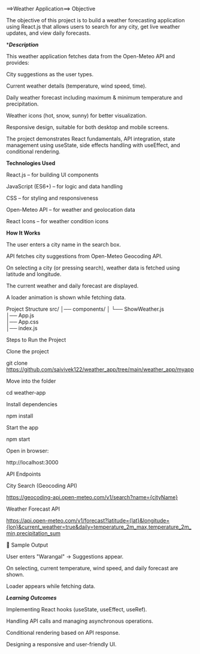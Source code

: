 ==>Weather Application==>
Objective

The objective of this project is to build a weather forecasting application using React.js that allows users to search for any city, get live weather updates, and view daily forecasts.

****Description***

This weather application fetches data from the Open-Meteo API and provides:

City suggestions as the user types.

Current weather details (temperature, wind speed, time).

Daily weather forecast including maximum & minimum temperature and precipitation.

Weather icons (hot, snow, sunny) for better visualization.

Responsive design, suitable for both desktop and mobile screens.

The project demonstrates React fundamentals, API integration, state management using useState, side effects handling with useEffect, and conditional rendering.

**Technologies Used**

React.js – for building UI components

JavaScript (ES6+) – for logic and data handling

CSS – for styling and responsiveness

Open-Meteo API – for weather and geolocation data

React Icons – for weather condition icons

**How It Works**

The user enters a city name in the search box.

API fetches city suggestions from Open-Meteo Geocoding API.

On selecting a city (or pressing search), weather data is fetched using latitude and longitude.

The current weather and daily forecast are displayed.

A loader animation is shown while fetching data.

 Project Structure
src/
│── components/
│   └── ShowWeather.js  
│── App.js              
│── App.css             
│── index.js            

Steps to Run the Project

Clone the project

git clone https://github.com/saivivek122/weather_app/tree/main/weather_app/myapp


Move into the folder

cd weather-app


Install dependencies

npm install


Start the app

npm start


Open in browser:

http://localhost:3000

API Endpoints

City Search (Geocoding API)

https://geocoding-api.open-meteo.com/v1/search?name={cityName}


Weather Forecast API

https://api.open-meteo.com/v1/forecast?latitude={lat}&longitude={lon}&current_weather=true&daily=temperature_2m_max,temperature_2m_min,precipitation_sum

📸 Sample Output

User enters "Warangal" → Suggestions appear.

On selecting, current temperature, wind speed, and daily forecast are shown.

Loader appears while fetching data.

***Learning Outcomes***

Implementing React hooks (useState, useEffect, useRef).

Handling API calls and managing asynchronous operations.

Conditional rendering based on API response.

Designing a responsive and user-friendly UI.